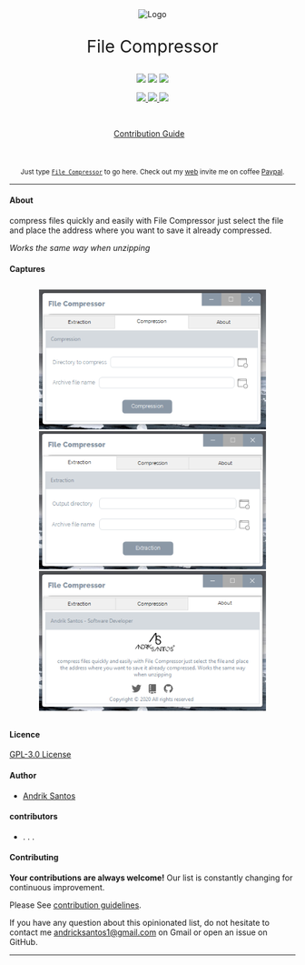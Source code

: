 <div align="center">
	<img src="FileCompressor/assets/zipper.png" alt="Logo" width="200px">
	<p style="font-size:30px;">File Compressor<p>
	<p>
		<img src="https://img.shields.io/badge/c%23-%E2%AD%90%E2%AD%90%E2%AD%90%E2%AD%90%E2%AD%90-brightgreen">
		<img src="https://img.shields.io/badge/VisualStudio-%E2%AD%90%E2%AD%90%E2%AD%90%E2%AD%90%E2%AD%90-green">
		<img src="https://img.shields.io/badge/Guna-%E2%AD%90%E2%AD%90%E2%AD%90%E2%AD%90%E2%AD%90-brightgreen">
	</p>
	<p>
		<a href="https://github.com/andriksantos/FileCompressor/tags">
		<img src="https://img.shields.io/badge/Version-1.1-blue">
		</a>
		<a href="https://github.com/andriksantos">
		<img src="https://img.shields.io/badge/Author-AndrikSantos-blue">
		</a>
		<a href="https://github.com/andriksantos">
		<img src="https://img.shields.io/badge/Download-19k-blue">
		</a>
	</p>
	<br>
	<p>
		<a href="Contributing.md">Contribution Guide</a>&nbsp;&nbsp;&nbsp;
	</p>
	<br>
	<p >
		<sub>Just type <a href="https://github.com/andriksantos/FileCompressor"><code>File Compressor</code></a> to go here. Check out my <a href="https://andriksantos.github.io/">web</a> invite me on coffee <a href="https://paypal.me/andriksantos">Paypal</a>.</sub>
	</p>
</div>

---

#### About
compress files quickly and easily with File Compressor just select the file and place the address where you want to save it already compressed. 

_Works the same way when unzipping_

#### Captures

<div align="center">
	<p style="padding:10px;">
	<img src="FileCompressor/assets/compression.PNG" width="400px">
	<img src="FileCompressor/assets/extraction.PNG" width="400px">
	<img src="FileCompressor/assets/about.PNG" width="400px">
	</p>
</div>


#### Licence
[ GPL-3.0 License](https://github.com/andriksantos/FileCompressor/blob/master/LICENSE)

#### Author
-	[Andrik Santos](https://andriksantos.github.io/)

#### contributors
- . . .

#### Contributing

**Your contributions are always welcome!** Our list is constantly changing for continuous improvement.

Please See [contribution guidelines](https://github.com/andriksantos/FileCompressor/blob/master/Contributing.md).

If you have any question about this opinionated list, do not hesitate to contact me [andricksantos1@gmail.com](mailto:andricksantos1@gmail.com) on Gmail or open an issue on GitHub.

---